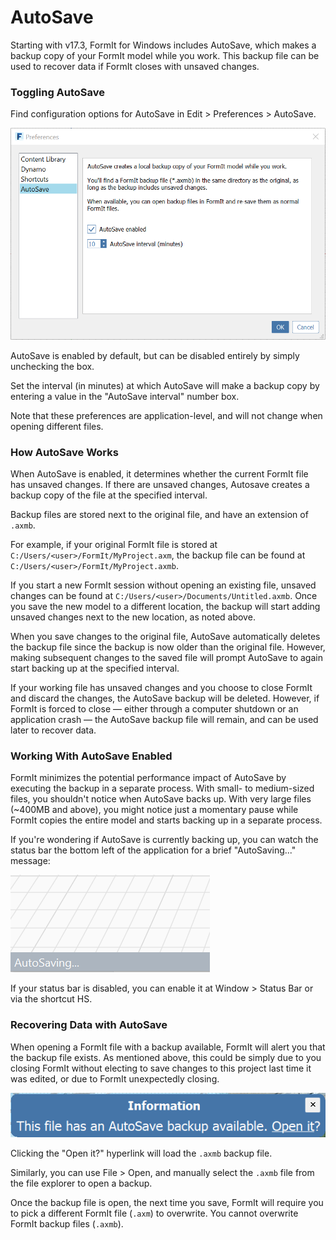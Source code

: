 # AutoSave

Starting with v17.3, FormIt for Windows includes AutoSave, which makes a backup copy of your FormIt model while you work. This backup file can be used to recover data if FormIt closes with unsaved changes.

### Toggling AutoSave

Find configuration options for AutoSave in Edit &gt; Preferences &gt; AutoSave.

![](../.gitbook/assets/20190613-autosave.png)

AutoSave is enabled by default, but can be disabled entirely by simply unchecking the box. 

Set the interval \(in minutes\) at which AutoSave will make a backup copy by entering a value in the "AutoSave interval" number box.

Note that these preferences are application-level, and will not change when opening different files.

### How AutoSave Works

When AutoSave is enabled, it determines whether the current FormIt file has unsaved changes. If there are unsaved changes, Autosave creates a backup copy of the file at the specified interval.

Backup files are stored next to the original file, and have an extension of `.axmb`.

For example, if your original FormIt file is stored at `C:/Users/<user>/FormIt/MyProject.axm`, the backup file can be found at `C:/Users/<user>/FormIt/MyProject.axmb`.

If you start a new FormIt session without opening an existing file, unsaved changes can be found at `C:/Users/<user>/Documents/Untitled.axmb`. Once you save the new model to a different location, the backup will start adding unsaved changes next to the new location, as noted above.

When you save changes to the original file, AutoSave automatically deletes the backup file since the backup is now older than the original file. However, making subsequent changes to the saved file will prompt AutoSave to again start backing up at the specified interval.

If your working file has unsaved changes and you choose to close FormIt and discard the changes, the AutoSave backup will be deleted. However, if FormIt is forced to close — either through a computer shutdown or an application crash — the AutoSave backup file will remain, and can be used later to recover data.

### Working With AutoSave Enabled

FormIt minimizes the potential performance impact of AutoSave by executing the backup in a separate process. With small- to medium-sized files, you shouldn't notice when AutoSave backs up. With very large files \(~400MB and above\), you might notice just a momentary pause while FormIt copies the entire model and starts backing up in a separate process.

If you're wondering if AutoSave is currently backing up, you can watch the status bar the bottom left of the application for a brief "AutoSaving..." message:

![](../.gitbook/assets/20190613-autosave-status-bar.png)

If your status bar is disabled, you can enable it at Window &gt; Status Bar or via the shortcut HS.

### Recovering Data with AutoSave

When opening a FormIt file with a backup available, FormIt will alert you that the backup file exists. As mentioned above, this could be simply due to you closing FormIt without electing to save changes to this project last time it was edited, or due to FormIt unexpectedly closing.

![](../.gitbook/assets/20190613-autosave-notification.png)

Clicking the "Open it?" hyperlink will load the `.axmb` backup file.

Similarly, you can use File &gt; Open, and manually select the `.axmb` file from the file explorer to open a backup.

Once the backup file is open, the next time you save, FormIt will require you to pick a different FormIt file \(`.axm`\) to overwrite. You cannot overwrite FormIt backup files \(`.axmb`\).



